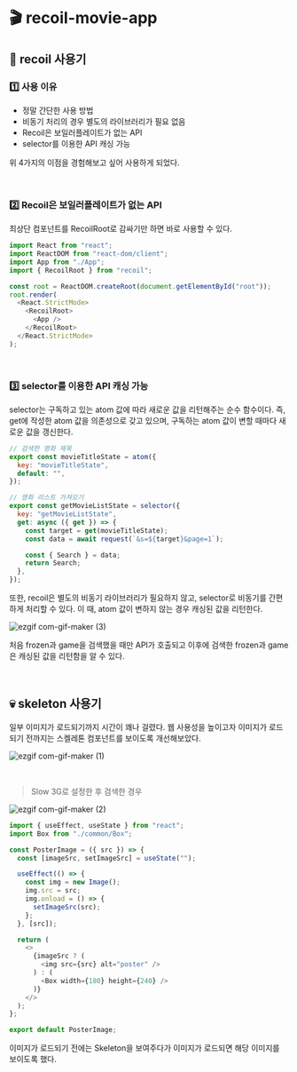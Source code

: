 # 🎬 recoil-movie-app

## 🔮 recoil 사용기

### 1️⃣ 사용 이유

- 정말 간단한 사용 방법
- 비동기 처리의 경우 별도의 라이브러리가 필요 없음
- Recoil은 보일러플레이트가 없는 API
- selector를 이용한 API 캐싱 가능

위 4가지의 이점을 경험해보고 싶어 사용하게 되었다.

<br />

### 2️⃣ Recoil은 보일러플레이트가 없는 API

최상단 컴포넌트를 RecoilRoot로 감싸기만 하면 바로 사용할 수 있다.

```javascript
import React from "react";
import ReactDOM from "react-dom/client";
import App from "./App";
import { RecoilRoot } from "recoil";

const root = ReactDOM.createRoot(document.getElementById("root"));
root.render(
  <React.StrictMode>
    <RecoilRoot>
      <App />
    </RecoilRoot>
  </React.StrictMode>
);
```

<br />

### 3️⃣ selector를 이용한 API 캐싱 가능

selector는 구독하고 있는 atom 값에 따라 새로운 값을 리턴해주는 순수 함수이다. 즉, get에 작성한 atom 값을 의존성으로 갖고 있으며, 구독하는 atom 값이 변할 때마다 새로운 값을 갱신한다.

```javascript
// 검색한 영화 제목
export const movieTitleState = atom({
  key: "movieTitleState",
  default: "",
});

// 영화 리스트 가져오기
export const getMovieListState = selector({
  key: "getMovieListState",
  get: async ({ get }) => {
    const target = get(movieTitleState);
    const data = await request(`&s=${target}&page=1`);

    const { Search } = data;
    return Search;
  },
});
```

또한, recoil은 별도의 비동기 라이브러리가 필요하지 않고, selector로 비동기를 간편하게 처리할 수 있다.
이 때, atom 값이 변하지 않는 경우 캐싱된 값을 리턴한다.

![ezgif com-gif-maker (3)](https://user-images.githubusercontent.com/76807107/214076513-fc0dd594-31bd-468e-9e61-6e5f331d24dd.gif)

처음 frozen과 game을 검색했을 때만 API가 호출되고 이후에 검색한 frozen과 game은 캐싱된 값을 리턴함을 알 수 있다.

<br />

## 💀 skeleton 사용기

일부 이미지가 로드되기까지 시간이 꽤나 걸렸다.
웹 사용성을 높이고자 이미지가 로드되기 전까지는 스켈레톤 컴포넌트를 보이도록 개선해보았다.

![ezgif com-gif-maker (1)](https://user-images.githubusercontent.com/76807107/214029701-9b33b3f6-3f79-43b4-aede-61aaf9d8b718.gif)

<br />

> Slow 3G로 설정한 후 검색한 경우

![ezgif com-gif-maker (2)](https://user-images.githubusercontent.com/76807107/214037191-761b34e6-58ba-42af-adfe-e096f0391d35.gif)

```javascript
import { useEffect, useState } from "react";
import Box from "./common/Box";

const PosterImage = ({ src }) => {
  const [imageSrc, setImageSrc] = useState("");

  useEffect(() => {
    const img = new Image();
    img.src = src;
    img.onload = () => {
      setImageSrc(src);
    };
  }, [src]);

  return (
    <>
      {imageSrc ? (
        <img src={src} alt="poster" />
      ) : (
        <Box width={180} height={240} />
      )}
    </>
  );
};

export default PosterImage;
```

이미지가 로드되기 전에는 Skeleton을 보여주다가 이미지가 로드되면 해당 이미지를 보이도록 했다.
